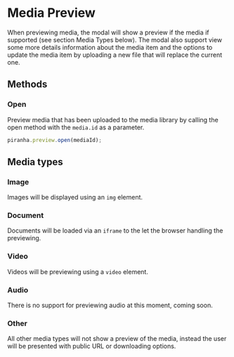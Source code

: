 # Media Preview

When previewing media, the modal will show a preview if the media if supported (see section Media Types below). The modal also support view some more details information about the media item and the options to update the media item by uploading a new file that will replace the current one.

## Methods

### Open

Preview media that has been uploaded to the media library by calling the open method with the `media.id` as a parameter.

~~~ js
piranha.preview.open(mediaId);
~~~

## Media types

### Image
Images will be displayed using an `img` element.

### Document
Documents will be loaded via an `iframe` to the let the browser handling the previewing.

### Video
Videos will be previewing using a `video` element.

### Audio
There is no support for previewing audio at this moment, coming soon.

### Other
All other media types will not show a preview of the media, instead the user will be presented with public URL or downloading options.
